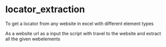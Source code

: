 # locator_extraction
To get a locator from any website in excel with different element types


As a website url as a input the script with travel to the website and extract all the given webelements
